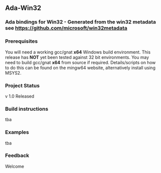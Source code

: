 ## Ada-Win32
### Ada bindings for Win32 - Generated from the win32 metadata see https://github.com/microsoft/win32metadata

### Prerequisites

You will need a working gcc/gnat **x64** Windows build environment. This release has **NOT** yet been
tested against 32 bit environments. You may need to build gcc/gnat **x64** from source if required.
Details/scripts on how to do this can be found on the mingw64 website, alternatively install using MSYS2.

### Project Status

v 1.0 Released

### Build instructions

  tba

### Examples

  tba

### Feedback

Welcome
